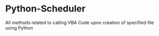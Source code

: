 # Python-Scheduler
All methods related to calling VBA Code upon creation of specified file using Python
